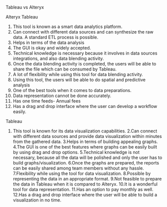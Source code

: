 Tableau vs Alteryx


Alteryx	Tableau
1.	This tool is known as a smart data analytics platform.	
2. Can connect with different data sources and can synthesize the raw data. A standard ETL process is possible.	
3. Helps in terms of the data analysis	
4. The GUI is okay and widely accepted.	
5. Technical knowledge is necessary because it involves in data sources integrations, and also data blending activity.	
6.  Once the data blending activity is completed, the users will be able to share the file which can be consumed by Tableau.	
7. A lot of flexibility while using this tool for data blending activity.	
8. Using this tool, the users will be able to do spatial and predictive analysis	
9.  One of the best tools when it comes to data preparations.	
10. Data representation cannot be done accurately.	
11. Has one time feeds- Annual fees	
12. Has a drag and drop interface where the user can develop a workflow easily.	







Tableau 
1.	This tool is known for its data visualization capabilities.
2.Can connect with different data sources and provide data visualization within minutes from the gathered data.
3.Helps in terms of building appealing graphs.
4.The GUI is one of the best features where graphs can be easily built by using drag and drop options.
5.Technical knowledge is not necessary, because all the data will be polished and only the user has to build graphs/visualization.
6.Once the graphs are prepared, the reports can be easily shared among team members without any hassle.
7.Flexibility while using the tool for data visualization.
8.Possible by representing the data in an appropriate format.
9.Not feasible to prepare the data in Tableau when it is compared to Alteryx.
10.It is a wonderful tool for data representation.
11.Has an option to pay monthly as well.
12.Has a drag and drop interface where the user will be able to build a visualization in no time.
